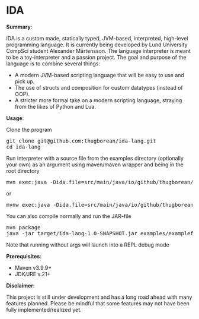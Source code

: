 # **IDA**

**Summary**:

IDA is a custom made, statically typed, JVM-based, interpreted, high-level programming language. It is currently being developed by Lund University CompSci student Alexander Mårtensson. The language interpreter is meant to be a toy-interpreter and a passion project.
The goal and purpose of the language is to combine several things:
  * A modern JVM-based scripting language that will be easy to use and pick up.
  * The use of structs and composition for custom datatypes (instead of OOP).
  * A stricter more formal take on a modern scripting language, straying from the likes of Python and Lua.

**Usage**:

Clone the program
<pre>
git clone git@github.com:thugborean/ida-lang.git
cd ida-lang
</pre>
Run interpreter with a source file from the examples directory (optionally your own) as an argument using maven/maven wrapper and being in the root directory
<pre>
mvn exec:java -Dida.file=src/main/java/io/github/thugborean/examples/examplefile.ida
</pre>
or
<pre>
mvnw exec:java -Dida.file=src/main/java/io/github/thugborean/examples/examplefile.ida
</pre>
You can also compile normally and run the JAR-file
<pre>
mvn package
java -jar target/ida-lang-1.0-SNAPSHOT.jar examples/examplefile.ida
</pre>
Note that running without args will launch into a REPL debug mode

**Prerequisites**:

  * Maven v3.9.9+
  * JDK/JRE v.21+

**Disclaimer**:

This project is still under development and has a long road ahead with many features planned. Please be mindful that some features may not have been fully implemented/realized yet.
